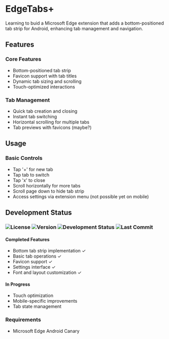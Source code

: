 # EdgeTabs+

Learning to buid a Microsoft Edge extension that adds a bottom-positioned tab strip for Android, enhancing tab management and navigation.

## Features

### Core Features

- Bottom-positioned tab strip
- Favicon support with tab titles
- Dynamic tab sizing and scrolling
- Touch-optimized interactions

### Tab Management

- Quick tab creation and closing
- Instant tab switching
- Horizontal scrolling for multiple tabs
- Tab previews with favicons (maybe?)

<!-- ## Installation

1. Download the latest release (.crx file)
2. Open Edge Android Canary
3. Enable Developer Mode in Edge settings
4. Go to Settings > Developer options > Extension Install by crx
5. Select the downloaded .crx file -->

## Usage

### Basic Controls

- Tap '+' for new tab
- Tap tab to switch
- Tap 'x' to close
- Scroll horizontally for more tabs
- Scroll page down to hide tab strip
- Access settings via extension menu (not possible yet on mobile)

## Development Status

### ![License](https://img.shields.io/github/license/Achyuth072/EdgeTabsPlus) ![Version](https://img.shields.io/badge/dynamic/json?url=https://raw.githubusercontent.com/Achyuth072/EdgeTabsPlus/main/manifest.json&label=version&query=$.version&color=blue) ![Development Status](https://img.shields.io/badge/status-beta-orange) ![Last Commit](https://img.shields.io/github/last-commit/Achyuth072/EdgeTabsPlus)

#### Completed Features

- Bottom tab strip implementation ✓
- Basic tab operations ✓
- Favicon support ✓
- Settings interface ✓
- Font and layout customization ✓

#### In Progress

- Touch optimization
- Mobile-specific improvements
- Tab state management

### Requirements

- Microsoft Edge Android Canary
